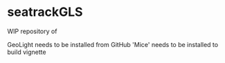 # seatrackGLS

WIP repository of 


GeoLight needs to be installed from GitHub
'Mice' needs to be installed to build vignette
